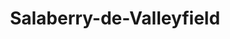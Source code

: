 ---
title: Salaberry-de-Valleyfield
url: /salaberry-de-valleyfield/
latitude: 45.258
longitude: -74.128
---